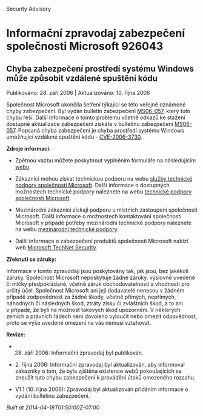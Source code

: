 ﻿---
Title: Informační zpravodaj zabezpečení společnosti Microsoft 926043

TOCTitle: 926043

ms:assetid: 926043

ms:mtpsurl: https://technet.microsoft.com/cs-CZ/library/926043(v=Security.10)

ms:contentKeyID: 61223557

---

Security Advisory

# Informační zpravodaj zabezpečení společnosti Microsoft 926043 #

## Chyba zabezpečení prostředí systému Windows může způsobit vzdálené spuštění kódu ##

Publikováno: 28. září 2006 | Aktualizováno: 10. října 2006

Společnost Microsoft ukončila šetření týkající se této veřejně oznámené chyby zabezpečení. Byl vydán bulletin zabezpečení [MS06-057](http://technet.microsoft.com/security/bulletin/ms06-057), který tuto chybu řeší. Další informace o tomto problému včetně odkazů ke stažení dostupné aktualizace zabezpečení získáte v bulletinu zabezpečení [MS06-057](http://technet.microsoft.com/security/bulletin/ms06-057). Popsaná chyba zabezpečení je chyba prostředí systému Windows umožňující vzdálené spuštění kódu - [CVE-2006-3730](http://www.cve.mitre.org/cgi-bin/cvename.cgi?name=cve-2006-3730).

**Zdroje informací:**

* Zpětnou vazbu můžete poskytnout vyplněním formuláře na následujícím [webu](https://support.microsoft.com/common/survey.aspx?scid=sw;en;1257&amp;amp;showpage=1&amp;amp;ws=technet&amp;amp;sd=tech).

* Zákazníci mohou získat technickou podporu na webu [služby technické podpory společnosti Microsoft](http://go.microsoft.com/fwlink/?linkid=21131). Další informace o dostupných možnostech technické podpory naleznete na webu [technické podpory společnosti Microsoft](http://support.microsoft.com/).

* Mezinárodní zákazníci získají podporu u místních zastoupení společnosti Microsoft. Další informace o možnostech kontaktování společnosti Microsoft v případě potřeby mezinárodní technické podpory naleznete na webu [mezinárodní technické podpory](http://go.microsoft.com/fwlink/?linkid=21155).

* Další informace o zabezpečení produktů společnosti Microsoft nabízí web [Microsoft TechNet Security](http://www.microsoft.com/cze/technet/security/).

**Zřeknutí se záruky:**

Informace v tomto zpravodaji jsou poskytovány tak, jak jsou, bez jakékoli záruky. Společnost Microsoft neposkytuje žádné záruky, výslovně uvedené či mlčky předpokládané, včetně záruk obchodovatelnosti a vhodnosti pro určitý účel. Společnost Microsoft ani její dodavatelé nenesou v žádném případě zodpovědnost za žádné škody, včetně přímých, nepřímých, náhodných či následných škod, ztráty zisku či zvláštních škod, a to ani v případě, že byli na možnost takových škod upozorněni. V některých zemích a právních řádech není dovoleno vyloučit nebo omezit odpovědnost, proto se výše uvedené omezení na vás nemusí vztahovat.

**Revize:**

* 28. září 2006: Informační zpravodaj byl publikován.

* 2. října 2006: Informační zpravodaj byl aktualizován, aby informoval zákazníky o tom, že byla zjištěna existence webů pokoušejících se zneužít tuto chybu zabezpečení k provádění útoků omezeného rozsahu.

* V1.1 (10. října 2006): Zpravodaj byl aktualizován přidáním informace o vydání bulletinu zabezpečení.

*Built at 2014-04-18T01:50:00Z-07:00*


